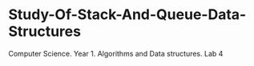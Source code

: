 # Study-Of-Stack-And-Queue-Data-Structures
Computer Science. Year 1. Algorithms and Data structures. Lab 4
